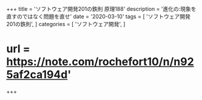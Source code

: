 +++
title = 'ソフトウェア開発201の鉄則 原理188'
description = '進化の:現象を直すのではなく問題を直せ'
date = '2020-03-10'
tags = [
    'ソフトウェア開発 201の鉄則',
]
categories = [
    'ソフトウェア開発',
]
# url = https://note.com/rochefort10/n/n925af2ca194d'
+++
